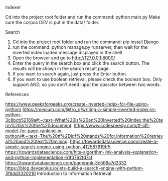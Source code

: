 Indexer

Cd into the project root folder and run the command: python main.py
Make sure the corpus DEV is put in the data/ folder.

Search

1. Cd into the project root folder and run the command: pip install Django
2. run the command: python manage.py runserver, then wait for the inverted index loaded message displayed in the shell
3. Open the browser and go to http://127.0.0.1:8000/
4. Enter the query in the search box and click the search button. The results will be shown in the search result page.
5. If you want to search again, just press the Enter button.
6. If you want to use boolean retrieval, please check the boolean box. Only support AND, so you don't need input the operator between two words.

References

https://www.geeksforgeeks.org/create-inverted-index-for-file-using-python/
https://medium.com/@fro_g/writing-a-simple-inverted-index-in-python-3c8bcb52169a#:~:text=What%20is%20an%20Inverted%20Index,the%20term%20in%20the%20document.
https://www.codespeedy.com/tf-idf-model-for-page-ranking-in-python/#:~:text=The%20tf%2Didf%20stands%20for,information%20retrieval%20and%20text%20mining.
https://towardsdatascience.com/create-a-simple-search-engine-using-python-412587619ff5
https://towardsdatascience.com/hits-algorithm-link-analysis-explanation-and-python-implementation-61f0762fd7cf
https://towardsdatascience.com/pagerank-3c568a7d2332
https://blog.devgenius.io/lets-build-a-search-engine-with-python-3f8dd3320210
Introduction to Information Retrieval
